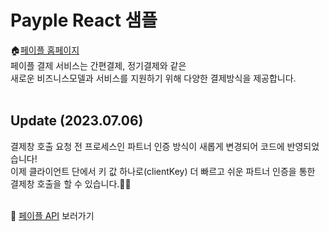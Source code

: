 # Payple React 샘플

🏠[페이플 홈페이지](https://www.payple.kr/)<br>
페이플 결제 서비스는 간편결제, 정기결제와 같은 <br>
새로운 비즈니스모델과 서비스를 지원하기 위해 다양한 결제방식을 제공합니다.
<br><br>


## Update (2023.07.06)
결제창 호출 요청 전 프로세스인 파트너 인증 방식이 새롭게 변경되어 코드에 반영되었습니다!<br>
이제 클라이언트 단에서 키 값 하나로(clientKey) 더 빠르고 쉬운 파트너 인증을 통한 결제창 호출을 할 수 있습니다.🧑‍💻
<br><br>


🙋‍ [페이플 API](https://developer.payple.kr) 보러가기

